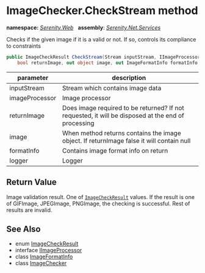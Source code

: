 # ImageChecker.CheckStream method
**namespace:** *[Serenity.Web](../../README.md#serenity.web-namespace)*   **assembly**: *[Serenity.Net.Services](../../README.md)*

Checks if the given image if it is a valid or not. If so, controls its compliance to constraints

```csharp
public ImageCheckResult CheckStream(Stream inputStream, IImageProcessor imageProcessor, 
    bool returnImage, out object image, out ImageFormatInfo formatInfo, ILogger logger = null)
```

| parameter | description |
| --- | --- |
| inputStream | Stream which contains image data |
| imageProcessor | Image processor |
| returnImage | Does image required to be returned? If not requested, it will be disposed at the end of processing |
| image | When method returns contains the image object. If returnImage false it will contain null |
| formatInfo | Contains image format info on return |
| logger | Logger |

## Return Value

Image validation result. One of [`ImageCheckResult`](../ImageCheckResult.md) values. If the result is one of GIFImage, JPEGImage, PNGImage, the checking is successful. Rest of results are invalid.

## See Also

* enum [ImageCheckResult](../ImageCheckResult.md)
* interface [IImageProcessor](../IImageProcessor.md)
* class [ImageFormatInfo](../ImageFormatInfo.md)
* class [ImageChecker](../ImageChecker.md)